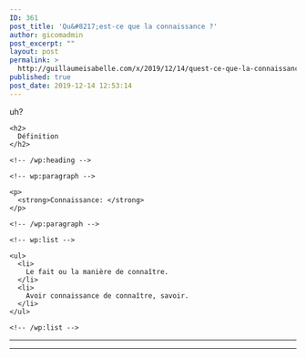 ```yaml
---
ID: 361
post_title: 'Qu&#8217;est-ce que la connaissance ?'
author: gicomadmin
post_excerpt: ""
layout: post
permalink: >
  http://guillaumeisabelle.com/x/2019/12/14/quest-ce-que-la-connaissance/
published: true
post_date: 2019-12-14 12:53:14
---
```

<!-- wp:paragraph -->

uh?

<!-- /wp:paragraph -->

<!-- wp:group -->

<div class="wp-block-group">
  <div class="wp-block-group__inner-container">
    <!-- wp:heading -->
    
    <h2>
      Définition
    </h2>
    
    <!-- /wp:heading -->
    
    <!-- wp:paragraph -->
    
    <p>
      <strong>Connaissance: </strong>
    </p>
    
    <!-- /wp:paragraph -->
    
    <!-- wp:list -->
    
    <ul>
      <li>
        Le fait ou la manière de connaître.
      </li>
      <li>
        Avoir connaissance de connaître, savoir.
      </li>
    </ul>
    
    <!-- /wp:list -->
  </div>
</div>

<!-- /wp:group -->

<!-- wp:separator -->

<hr class="wp-block-separator" />

<!-- /wp:separator -->

<!-- wp:block {"ref":368} /-->

<!-- wp:separator -->

<hr class="wp-block-separator" />

<!-- /wp:separator -->

<!-- wp:related-post-thumbnails/rpt-block {"mainTitle":"Relatif à la recherche"} /-->